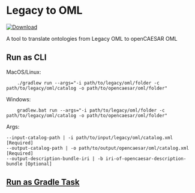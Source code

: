 # Legacy to OML

[ ![Download](https://api.bintray.com/packages/jpl-imce/opencaesar-adapter/legacy2oml/images/download.svg) ](https://bintray.com/jpl-imce/opencaesar-adapter/legacy2oml/_latestVersion)

A tool to translate ontologies from Legacy OML to openCAESAR OML

## Run as CLI

MacOS/Linux:
```
    ./gradlew run --args="-i path/to/legacy/oml/folder -c path/to/legacy/oml/catalog -o path/to/opencaesar/oml/folder"
```
Windows:
```
    gradlew.bat run --args="-i path/to/legacy/oml/folder -c path/to/legacy/oml/catalog -o path/to/opencaesar/oml/folder"
```
Args:
```
--input-catalog-path | -i path/to/input/legacy/oml/catalog.xml [Required]
--output-catalog-path | -o path/to/output/opencaesar/oml/catalog.xml [Required]
--output-description-bundle-iri | -b iri-of-opencaesar-description-bundle [Optional]
```

## [Run as Gradle Task](../legacy2oml-gradle/README.md)